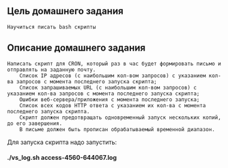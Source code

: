 Цель домашнего задания
----------------------
    Научиться писать bash скрипты

Описание домашнего задания
--------------------------
```
Написать скрипт для CRON, который раз в час будет формировать письмо и отправлять на заданную почту.
    Список IP адресов (с наибольшим кол-вом запросов) с указанием кол-ва запросов c момента последнего запуска скрипта;
    Список запрашиваемых URL (с наибольшим кол-вом запросов) с указанием кол-ва запросов c момента последнего запуска скрипта;
    Ошибки веб-сервера/приложения c момента последнего запуска;
    Список всех кодов HTTP ответа с указанием их кол-ва с момента последнего запуска скрипта.
    Скрипт должен предотвращать одновременный запуск нескольких копий, до его завершения.
    В письме должен быть прописан обрабатываемый временной диапазон.
```
    
Для запуска скрипта надо запустить:

   #### ./vs_log.sh access-4560-644067.log